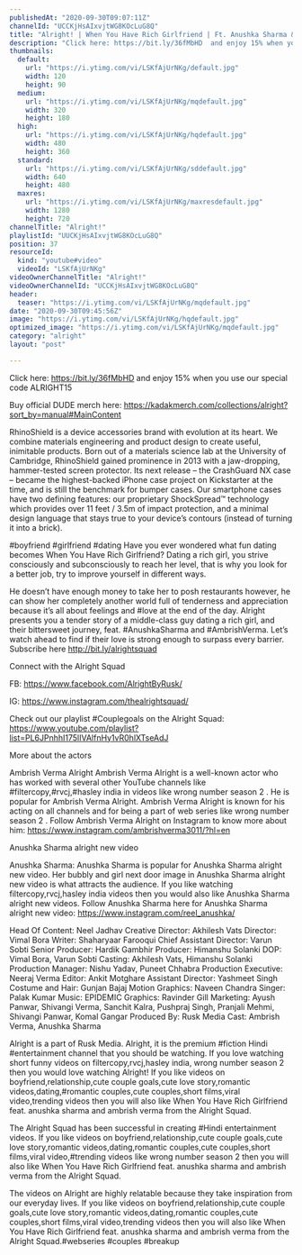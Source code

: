 ```yaml
---
publishedAt: "2020-09-30T09:07:11Z"
channelId: "UCCKjHsAIxvjtWG8KOcLuG8Q"
title: "Alright! | When You Have Rich Girlfriend | Ft. Anushka Sharma & Ambrish Verma"
description: "Click here: https://bit.ly/36fMbHD  and enjoy 15% when you use our special code ALRIGHT15\n\nBuy official DUDE merch here: https://kadakmerch.com/collections/alright?sort_by=manual#MainContent\n\nRhinoShield is a device accessories brand with evolution at its heart. We combine materials engineering and product design to create useful, inimitable products. Born out of a materials science lab at the University of Cambridge, RhinoShield gained prominence in 2013 with a jaw-dropping, hammer-tested screen protector. Its next release – the CrashGuard NX case – became the highest-backed iPhone case project on Kickstarter at the time, and is still the benchmark for bumper cases. Our smartphone cases have two defining features: our proprietary ShockSpread™️ technology which provides over 11 feet / 3.5m of impact protection, and a minimal design language that stays true to your device’s contours (instead of turning it into a brick). \n\n#boyfriend #girlfriend #dating\nHave you ever wondered what fun dating becomes When You Have Rich Girlfriend? Dating a rich girl, you strive consciously and subconsciously to reach her level, that is why you look for a better job, try to improve yourself in different ways.\n\nHe doesn’t have enough money to take her to posh restaurants however, he can show her completely another world full of tenderness and appreciation because it’s all about feelings and #love at the end of the day. Alright presents you a tender story of a middle-class guy dating a rich girl, and their bittersweet journey, feat. #AnushkaSharma and #AmbrishVerma. Let’s watch ahead to find if their love is strong enough to surpass every barrier. Subscribe here http://bit.ly/alrightsquad\n\nConnect with the Alright Squad\n\nFB: https://www.facebook.com/AlrightByRusk/\n\nIG: https://www.instagram.com/thealrightsquad/\n\nCheck out our playlist #Couplegoals on the Alright Squad: https://www.youtube.com/playlist?list=PL6JPnhhI175lIVAlfnHy1vR0hlXTseAdJ\n\nMore about the actors\n\nAmbrish Verma Alright\nAmbrish Verma Alright is a well-known actor who has worked with several other YouTube channels like #filtercopy,#rvcj,#hasley india in videos like wrong number season 2 . He is popular for Ambrish Verma Alright.  Ambrish Verma Alright is known for his acting on all channels and for being a part of web series like wrong number season 2 . Follow Ambrish Verma Alright on Instagram to know more about him: https://www.instagram.com/ambrishverma3011/?hl=en\n\nAnushka Sharma alright new video\n\nAnushka Sharma: Anushka Sharma  is popular for Anushka Sharma alright new video. Her bubbly and girl next door image in Anushka Sharma alright new video is what attracts the audience. If you like watching filtercopy,rvcj,hasley india videos then you would also like Anushka Sharma alright new videos. Follow Anushka Sharma here for Anushka Sharma alright new video: https://www.instagram.com/reel_anushka/\n\nHead Of Content: Neel Jadhav\nCreative Director: Akhilesh Vats\nDirector: Vimal Bora\nWriter: Shaharyaar Farooqui\nChief Assistant Director: Varun Sobti\nSenior Producer: Hardik Gambhir\nProducer: Himanshu Solanki\n DOP: Vimal Bora, Varun Sobti\nCasting: Akhilesh Vats, Himanshu Solanki\nProduction Manager: Nishu Yadav, Puneet Chhabra\nProduction Executive: Neeraj Verma\nEditor: Ankit Motghare\nAssistant Director: Yashmeet Singh\nCostume and Hair: Gunjan Bajaj\nMotion Graphics: Naveen Chandra\nSinger: Palak Kumar\nMusic: EPIDEMIC \nGraphics: Ravinder Gill\nMarketing: Ayush Panwar, Shivangi Verma, Sanchit Kalra, Pushpraj Singh, Pranjali Mehmi, Shivangi Panwar, Komal Gangar\nProduced By:  Rusk Media\nCast: Ambrish Verma, Anushka Sharma\n\nAlright is a part of Rusk Media. Alright, it is the premium #fiction Hindi #entertainment channel that you should be watching. If you love watching short funny videos on filtercopy,rvcj,hasley india, wrong number season 2 then you would love watching Alright! If you like videos on boyfriend,relationship,cute couple goals,cute love story,romantic videos,dating,#romantic couples,cute couples,short films,viral video,trending videos then you will also like When You Have Rich Girlfriend feat. anushka sharma and ambrish verma from the Alright Squad.\n\nThe Alright Squad has been successful in creating #Hindi entertainment videos. If you like videos on boyfriend,relationship,cute couple goals,cute love story,romantic videos,dating,romantic couples,cute couples,short films,viral video,#trending videos like wrong number season 2 then you will also like When You Have Rich Girlfriend feat. anushka sharma and ambrish verma from the Alright Squad.\n\nThe videos on Alright are highly relatable because they take inspiration from our everyday lives. If you like videos on boyfriend,relationship,cute couple goals,cute love story,romantic videos,dating,romantic couples,cute couples,short films,viral video,trending videos then you will also like When You Have Rich Girlfriend feat. anushka sharma and ambrish verma from the Alright Squad.#webseries #couples #breakup"
thumbnails:
  default:
    url: "https://i.ytimg.com/vi/LSKfAjUrNKg/default.jpg"
    width: 120
    height: 90
  medium:
    url: "https://i.ytimg.com/vi/LSKfAjUrNKg/mqdefault.jpg"
    width: 320
    height: 180
  high:
    url: "https://i.ytimg.com/vi/LSKfAjUrNKg/hqdefault.jpg"
    width: 480
    height: 360
  standard:
    url: "https://i.ytimg.com/vi/LSKfAjUrNKg/sddefault.jpg"
    width: 640
    height: 480
  maxres:
    url: "https://i.ytimg.com/vi/LSKfAjUrNKg/maxresdefault.jpg"
    width: 1280
    height: 720
channelTitle: "Alright!"
playlistId: "UUCKjHsAIxvjtWG8KOcLuG8Q"
position: 37
resourceId:
  kind: "youtube#video"
  videoId: "LSKfAjUrNKg"
videoOwnerChannelTitle: "Alright!"
videoOwnerChannelId: "UCCKjHsAIxvjtWG8KOcLuG8Q"
header:
  teaser: "https://i.ytimg.com/vi/LSKfAjUrNKg/mqdefault.jpg"
date: "2020-09-30T09:45:56Z"
image: "https://i.ytimg.com/vi/LSKfAjUrNKg/hqdefault.jpg"
optimized_image: "https://i.ytimg.com/vi/LSKfAjUrNKg/mqdefault.jpg"
category: "alright"
layout: "post"

---
```

Click here: https://bit.ly/36fMbHD  and enjoy 15% when you use our special code ALRIGHT15

Buy official DUDE merch here: https://kadakmerch.com/collections/alright?sort_by=manual#MainContent

RhinoShield is a device accessories brand with evolution at its heart. We combine materials engineering and product design to create useful, inimitable products. Born out of a materials science lab at the University of Cambridge, RhinoShield gained prominence in 2013 with a jaw-dropping, hammer-tested screen protector. Its next release – the CrashGuard NX case – became the highest-backed iPhone case project on Kickstarter at the time, and is still the benchmark for bumper cases. Our smartphone cases have two defining features: our proprietary ShockSpread™️ technology which provides over 11 feet / 3.5m of impact protection, and a minimal design language that stays true to your device’s contours (instead of turning it into a brick). 

#boyfriend #girlfriend #dating
Have you ever wondered what fun dating becomes When You Have Rich Girlfriend? Dating a rich girl, you strive consciously and subconsciously to reach her level, that is why you look for a better job, try to improve yourself in different ways.

He doesn’t have enough money to take her to posh restaurants however, he can show her completely another world full of tenderness and appreciation because it’s all about feelings and #love at the end of the day. Alright presents you a tender story of a middle-class guy dating a rich girl, and their bittersweet journey, feat. #AnushkaSharma and #AmbrishVerma. Let’s watch ahead to find if their love is strong enough to surpass every barrier. Subscribe here http://bit.ly/alrightsquad

Connect with the Alright Squad

FB: https://www.facebook.com/AlrightByRusk/

IG: https://www.instagram.com/thealrightsquad/

Check out our playlist #Couplegoals on the Alright Squad: https://www.youtube.com/playlist?list=PL6JPnhhI175lIVAlfnHy1vR0hlXTseAdJ

More about the actors

Ambrish Verma Alright
Ambrish Verma Alright is a well-known actor who has worked with several other YouTube channels like #filtercopy,#rvcj,#hasley india in videos like wrong number season 2 . He is popular for Ambrish Verma Alright.  Ambrish Verma Alright is known for his acting on all channels and for being a part of web series like wrong number season 2 . Follow Ambrish Verma Alright on Instagram to know more about him: https://www.instagram.com/ambrishverma3011/?hl=en

Anushka Sharma alright new video

Anushka Sharma: Anushka Sharma  is popular for Anushka Sharma alright new video. Her bubbly and girl next door image in Anushka Sharma alright new video is what attracts the audience. If you like watching filtercopy,rvcj,hasley india videos then you would also like Anushka Sharma alright new videos. Follow Anushka Sharma here for Anushka Sharma alright new video: https://www.instagram.com/reel_anushka/

Head Of Content: Neel Jadhav
Creative Director: Akhilesh Vats
Director: Vimal Bora
Writer: Shaharyaar Farooqui
Chief Assistant Director: Varun Sobti
Senior Producer: Hardik Gambhir
Producer: Himanshu Solanki
 DOP: Vimal Bora, Varun Sobti
Casting: Akhilesh Vats, Himanshu Solanki
Production Manager: Nishu Yadav, Puneet Chhabra
Production Executive: Neeraj Verma
Editor: Ankit Motghare
Assistant Director: Yashmeet Singh
Costume and Hair: Gunjan Bajaj
Motion Graphics: Naveen Chandra
Singer: Palak Kumar
Music: EPIDEMIC 
Graphics: Ravinder Gill
Marketing: Ayush Panwar, Shivangi Verma, Sanchit Kalra, Pushpraj Singh, Pranjali Mehmi, Shivangi Panwar, Komal Gangar
Produced By:  Rusk Media
Cast: Ambrish Verma, Anushka Sharma

Alright is a part of Rusk Media. Alright, it is the premium #fiction Hindi #entertainment channel that you should be watching. If you love watching short funny videos on filtercopy,rvcj,hasley india, wrong number season 2 then you would love watching Alright! If you like videos on boyfriend,relationship,cute couple goals,cute love story,romantic videos,dating,#romantic couples,cute couples,short films,viral video,trending videos then you will also like When You Have Rich Girlfriend feat. anushka sharma and ambrish verma from the Alright Squad.

The Alright Squad has been successful in creating #Hindi entertainment videos. If you like videos on boyfriend,relationship,cute couple goals,cute love story,romantic videos,dating,romantic couples,cute couples,short films,viral video,#trending videos like wrong number season 2 then you will also like When You Have Rich Girlfriend feat. anushka sharma and ambrish verma from the Alright Squad.

The videos on Alright are highly relatable because they take inspiration from our everyday lives. If you like videos on boyfriend,relationship,cute couple goals,cute love story,romantic videos,dating,romantic couples,cute couples,short films,viral video,trending videos then you will also like When You Have Rich Girlfriend feat. anushka sharma and ambrish verma from the Alright Squad.#webseries #couples #breakup